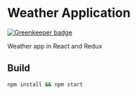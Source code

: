 # Weather Application

[![Greenkeeper badge](https://badges.greenkeeper.io/kkweon/Weather-React-Redux.svg)](https://greenkeeper.io/)

Weather app in React and Redux


## Build

```bash
npm install && npm start
```
